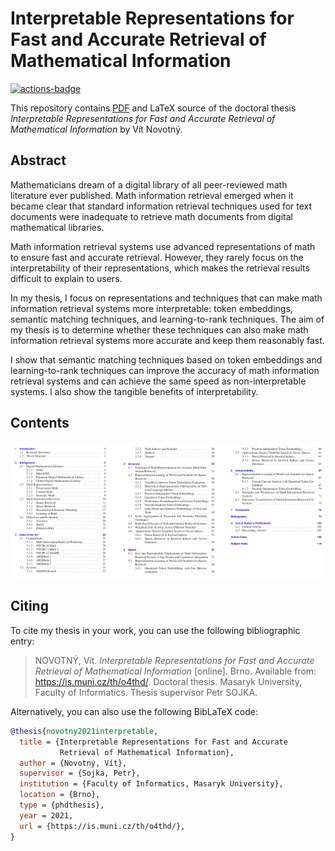 # Interpretable Representations for Fast and Accurate Retrieval of Mathematical Information

 [![actions-badge][]][actions]

This repository contains [PDF][latest] and LaTeX source of the doctoral thesis
*Interpretable Representations for Fast and Accurate Retrieval of Mathematical
Information* by Vít Novotný.

 [actions-badge]: https://github.com/Witiko/diploma-thesis/actions/workflows/test_and_publish.yml/badge.svg
 [actions]:       https://github.com/Witiko/diploma-thesis/actions/workflows/test_and_publish.yml
 [latest]:        https://github.com/Witiko/diploma-thesis/releases/download/latest/main.pdf

## Abstract

Mathematicians dream of a digital library of all peer-reviewed math literature
ever published. Math information retrieval emerged when it became clear that
standard information retrieval techniques used for text documents were
inadequate to retrieve math documents from digital mathematical libraries.

Math information retrieval systems use advanced representations of math to
ensure fast and accurate retrieval. However, they rarely focus on the
interpretability of their representations, which makes the retrieval results
difficult to explain to users.

In my thesis, I focus on representations and techniques that can make math
information retrieval systems more interpretable: token embeddings, semantic
matching techniques, and learning-to-rank techniques. The aim of my thesis
is to determine whether these techniques can also make math information
retrieval systems more accurate and keep them reasonably fast.

I show that semantic matching techniques based on token embeddings and
learning-to-rank techniques can improve the accuracy of math information
retrieval systems and can achieve the same speed as non-interpretable systems.
I also show the tangible benefits of interpretability.

## Contents

 ![contents][]

 [contents]:      contents.png "Table of contents"

## Citing

To cite my thesis in your work, you can use the following bibliographic entry:

> NOVOTNÝ, Vít. *Interpretable Representations for Fast and Accurate Retrieval
> of Mathematical Information* [online]. Brno. Available from:
> <https://is.muni.cz/th/o4thd/>. Doctoral thesis. Masaryk University, Faculty
> of Informatics. Thesis supervisor Petr SOJKA.

Alternatively, you can also use the following BibLaTeX code:

``` bib
@thesis{novotny2021interpretable,
  title = {Interpretable Representations for Fast and Accurate
           Retrieval of Mathematical Information},
  author = {Novotný, Vít},
  supervisor = {Sojka, Petr},
  institution = {Faculty of Informatics, Masaryk University},
  location = {Brno},
  type = {phdthesis},
  year = 2021,
  url = {https://is.muni.cz/th/o4thd/},
}
```
